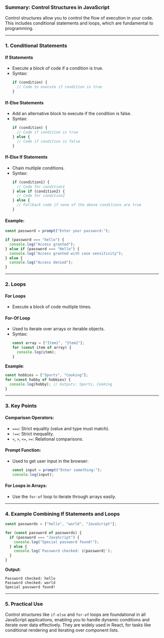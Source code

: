 ### Summary: Control Structures in JavaScript

Control structures allow you to control the flow of execution in your code. This includes conditional statements and loops, which are fundamental to programming.

---

### **1. Conditional Statements**

#### **If Statements**

- Execute a block of code if a condition is true.
- Syntax:
  ```javascript
  if (condition) {
    // Code to execute if condition is true
  }
  ```

#### **If-Else Statements**

- Add an alternative block to execute if the condition is false.
- Syntax:
  ```javascript
  if (condition) {
    // Code if condition is true
  } else {
    // Code if condition is false
  }
  ```

#### **If-Else If Statements**

- Chain multiple conditions.
- Syntax:
  ```javascript
  if (condition1) {
    // Code for condition1
  } else if (condition2) {
    // Code for condition2
  } else {
    // Fallback code if none of the above conditions are true
  }
  ```

#### **Example**:

```javascript
const password = prompt("Enter your password:");

if (password === "hello") {
  console.log("Access granted");
} else if (password === "Hello") {
  console.log("Access granted with case sensitivity");
} else {
  console.log("Access denied");
}
```

---

### **2. Loops**

#### **For Loops**

- Execute a block of code multiple times.

#### **For-Of Loop**

- Used to iterate over arrays or iterable objects.
- Syntax:
  ```javascript
  const array = ["Item1", "Item2"];
  for (const item of array) {
    console.log(item);
  }
  ```

**Example**:

```javascript
const hobbies = ["Sports", "Cooking"];
for (const hobby of hobbies) {
  console.log(hobby); // Outputs: Sports, Cooking
}
```

---

### **3. Key Points**

#### **Comparison Operators**:

- `===`: Strict equality (value and type must match).
- `!==`: Strict inequality.
- `<`, `>`, `<=`, `>=`: Relational comparisons.

#### **Prompt Function**:

- Used to get user input in the browser:
  ```javascript
  const input = prompt("Enter something:");
  console.log(input);
  ```

#### **For Loops in Arrays**:

- Use the `for-of` loop to iterate through arrays easily.

---

### **4. Example Combining If Statements and Loops**

```javascript
const passwords = ["hello", "world", "JavaScript"];

for (const password of passwords) {
  if (password === "JavaScript") {
    console.log("Special password found!");
  } else {
    console.log(`Password checked: ${password}`);
  }
}
```

**Output**:

```
Password checked: hello
Password checked: world
Special password found!
```

---

### **5. Practical Use**

Control structures like `if-else` and `for-of` loops are foundational in all JavaScript applications, enabling you to handle dynamic conditions and iterate over data effectively. They are widely used in React, for tasks like conditional rendering and iterating over component lists.
